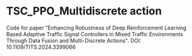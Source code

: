 # TSC_PPO_Multidiscrete action
Code for paper "Enhancing Robustness of Deep Reinforcement Learning Based Adaptive Traffic Signal Controllers in Mixed Traffic Environments Through Data Fusion and Multi-Discrete Actions".
DOI: 10.1109/TITS.2024.3399066
